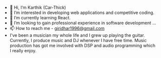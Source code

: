 - 👋 Hi, I’m Karthik (Car-Thick)
- 👀 I’m interested in developing web applications and competitive coding.
- 🌱 I’m currently learning React.
- 💞️ I’m looking to gain professional experience in software development ...
- 📫 How to reach me - giridhar1996@gmail.com
- I've been a musician my whole life and I grew up playing the guitar. Currently, I produce music and DJ whenever I have free time. Music production has got me involved with DSP and audio programming which I really enjoy. 
<!---
itskar/itskar is a ✨ special ✨ repository because its `README.md` (this file) appears on your GitHub profile.
You can click the Preview link to take a look at your changes.
--->
